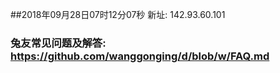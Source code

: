 ##2018年09月28日07时12分07秒 新址: 142.93.60.101
### 兔友常见问题及解答: https://github.com/wanggonging/d/blob/w/FAQ.md
